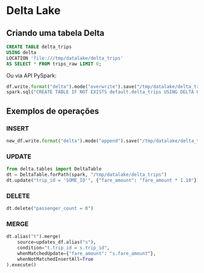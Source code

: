 # Delta Lake

## Criando uma tabela Delta

```sql
CREATE TABLE delta_trips
USING delta
LOCATION 'file:///tmp/datalake/delta_trips'
AS SELECT * FROM trips_raw LIMIT 0;
```

Ou via API PySpark:

```python
df.write.format("delta").mode("overwrite").save("/tmp/datalake/delta_trips")
spark.sql("CREATE TABLE IF NOT EXISTS default.delta_trips USING DELTA LOCATION '/tmp/datalake/delta_trips'")
```

## Exemplos de operações

### INSERT
```python
new_df.write.format("delta").mode("append").save("/tmp/datalake/delta_trips")
```

### UPDATE
```python
from delta.tables import DeltaTable
dt = DeltaTable.forPath(spark, "/tmp/datalake/delta_trips")
dt.update("trip_id = 'SOME_ID'", {"fare_amount": "fare_amount * 1.10"})
```

### DELETE
```python
dt.delete("passenger_count = 0")
```

### MERGE
```python
dt.alias("t").merge(
    source=updates_df.alias("s"),
    condition="t.trip_id = s.trip_id",
    whenMatchedUpdate={"fare_amount": "s.fare_amount"},
    whenNotMatchedInsertAll=True
).execute()
```